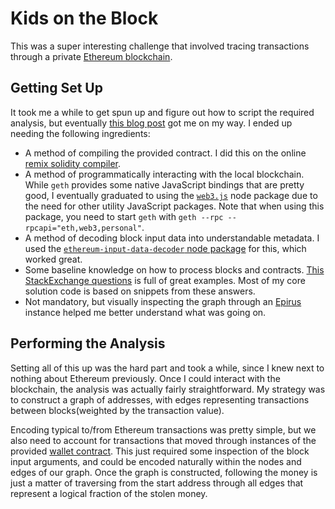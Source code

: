 # Kids on the Block

This was a super interesting challenge that involved tracing transactions through a private [Ethereum blockchain](https://ethereum.org/).

## Getting Set Up

It took me a while to get spun up and figure out how to script the required analysis, but eventually [this blog post](https://arvanaghi.com/blog/testing-smart-contracts-on-a-private-blockchain-with-Geth/) got me on my way. I ended up needing the following ingredients:

* A method of compiling the provided contract. I did this on the online [remix solidity compiler](https://remix.ethereum.org/).
* A method of programmatically interacting with the local blockchain. While `geth` provides some native JavaScript bindings that are pretty good, I eventually graduated to using the [`web3.js`](https://web3js.readthedocs.io/en/v1.2.7/) node package due to the need for other utility JavaScript packages. Note that when using this package, you need to start `geth` with `geth --rpc --rpcapi="eth,web3,personal"`.
* A method of decoding block input data into understandable metadata. I used the [`ethereum-input-data-decoder` node package](https://www.npmjs.com/package/ethereum-input-data-decoder) for this, which worked great.
* Some baseline knowledge on how to process blocks and contracts. [This StackExchange questions](https://ethereum.stackexchange.com/questions/2531/common-useful-javascript-snippets-for-geth) is full of great examples. Most of my core solution code is based on snippets from these answers.
* Not mandatory, but visually inspecting the graph through an [Epirus](https://github.com/blk-io/epirus-free) instance helped me better understand what was going on.

## Performing the Analysis

Setting all of this up was the hard part and took a while, since I knew next to nothing about Ethereum previously. Once I could interact with the blockchain, the analysis was actually fairly straightforward. My strategy was to construct a graph of addresses, with edges representing transactions between blocks(weighted by the transaction value).

Encoding typical to/from Ethereum transactions was pretty simple, but we also need to account for transactions that moved through instances of the provided [wallet contract](./wallet.sol). This just required some inspection of the block input arguments, and could be encoded naturally within the nodes and edges of our graph. Once the graph is constructed, following the money is just a matter of traversing from the start address through all edges that represent a logical fraction of the stolen money.
